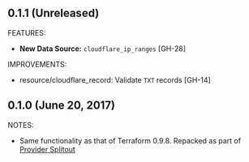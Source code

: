 ## 0.1.1 (Unreleased)

FEATURES:

* **New Data Source:** `cloudflare_ip_ranges` [GH-28]

IMPROVEMENTS:

* resource/cloudflare_record: Validate `TXT` records [GH-14]

## 0.1.0 (June 20, 2017)

NOTES:

* Same functionality as that of Terraform 0.9.8. Repacked as part of [Provider Splitout](https://www.hashicorp.com/blog/upcoming-provider-changes-in-terraform-0-10/)
